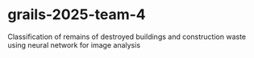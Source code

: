 # grails-2025-team-4
Classification of remains of destroyed buildings and construction waste using neural network for image analysis
